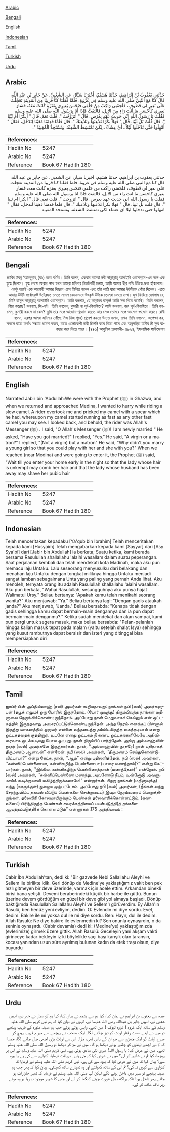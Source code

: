 [Arabic](#arabic)

[Bengali](#bengali)

[English](#english)

[Indonesian](#indonesian)

[Tamil](#tamil)

[Turkish](#turkish)

[Urdu](#urdu)

## Arabic


<div dir="rtl" lang="ar" style={{fontSize:'larger',backgroundColor:'#f8f9fa',padding:20}}>
حَدَّثَنِي يَعْقُوبُ بْنُ إِبْرَاهِيمَ، حَدَّثَنَا هُشَيْمٌ، أَخْبَرَنَا سَيَّارٌ، عَنِ الشَّعْبِيِّ، عَنْ جَابِرِ بْنِ عَبْدِ اللَّهِ، قَالَ كُنَّا مَعَ النَّبِيِّ صلى الله عليه وسلم فِي غَزْوَةٍ، فَلَمَّا قَفَلْنَا كُنَّا قَرِيبًا مِنَ الْمَدِينَةِ تَعَجَّلْتُ عَلَى بَعِيرٍ لِي قَطُوفٍ، فَلَحِقَنِي رَاكِبٌ مِنْ خَلْفِي فَنَخَسَ بَعِيرِي بِعَنَزَةٍ كَانَتْ مَعَهُ، فَسَارَ بَعِيرِي كَأَحْسَنِ مَا أَنْتَ رَاءٍ مِنَ الإِبِلِ، فَالْتَفَتُّ فَإِذَا أَنَا بِرَسُولِ اللَّهِ صلى الله عليه وسلم فَقُلْتُ يَا رَسُولَ اللَّهِ إِنِّي حَدِيثُ عَهْدٍ بِعُرْسٍ‏.‏ قَالَ ‏"‏ أَتَزَوَّجْتَ ‏"‏‏.‏ قُلْتُ نَعَمْ‏.‏ قَالَ ‏"‏ أَبِكْرًا أَمْ ثَيِّبًا ‏"‏‏.‏ قَالَ قُلْتُ بَلْ ثَيِّبًا‏.‏ قَالَ ‏"‏ فَهَلاَّ بِكْرًا تُلاَعِبُهَا وَتُلاَعِبُكَ ‏"‏‏.‏ قَالَ فَلَمَّا قَدِمْنَا ذَهَبْنَا لِنَدْخُلَ، فَقَالَ ‏"‏ أَمْهِلُوا حَتَّى تَدْخُلُوا لَيْلاً ـ أَىْ عِشَاءً ـ لِكَىْ تَمْتَشِطَ الشَّعِثَةُ، وَتَسْتَحِدَّ الْمُغِيبَةُ ‏"‏‏.‏
</div>
<div style={{backgroundColor:'#f8f9fa',padding:20, marginBottom: 10}}><table> <thead> <tr> <th>References:</th> <th></th> </tr> </thead> <tbody><tr><td>Hadith No</td><td>5247</td></tr><tr><td>Arabic No</td><td>5247</td></tr><tr><td>Reference</td><td>Book 67 Hadith 180</td></tr></tbody></table></div>


<div dir="rtl" lang="ar" style={{fontSize:'larger',backgroundColor:'#f8f9fa',padding:20}}>
حدثني يعقوب بن ابراهيم، حدثنا هشيم، اخبرنا سيار، عن الشعبي، عن جابر بن عبد الله، قال كنا مع النبي صلى الله عليه وسلم في غزوة، فلما قفلنا كنا قريبا من المدينة تعجلت على بعير لي قطوف، فلحقني راكب من خلفي فنخس بعيري بعنزة كانت معه، فسار بعيري كاحسن ما انت راء من الابل، فالتفت فاذا انا برسول الله صلى الله عليه وسلم فقلت يا رسول الله اني حديث عهد بعرس. قال " اتزوجت ". قلت نعم. قال " ابكرا ام ثيبا ". قال قلت بل ثيبا. قال " فهلا بكرا تلاعبها وتلاعبك ". قال فلما قدمنا ذهبنا لندخل، فقال " امهلوا حتى تدخلوا ليلا اى عشاء لكى تمتشط الشعثة، وتستحد المغيبة
</div>
<div style={{backgroundColor:'#f8f9fa',padding:20, marginBottom: 10}}><table> <thead> <tr> <th>References:</th> <th></th> </tr> </thead> <tbody><tr><td>Hadith No</td><td>5247</td></tr><tr><td>Arabic No</td><td>5247</td></tr><tr><td>Reference</td><td>Book 67 Hadith 180</td></tr></tbody></table></div>

## Bengali


<div dir="rtl" lang="bn" style={{fontSize:'larger',backgroundColor:'#f8f9fa',padding:20}}>
জাবির ইবনু ‘আবদুল্লাহ্ (রাঃ) হতে বর্ণিত। তিনি বলেন, একবার আমরা নবী সাল্লাল্লাহু আলাইহি ওয়াসাল্লাম-এর সঙ্গে এক যুদ্ধে ছিলাম। যুদ্ধ শেষে ফেরার পথে যখন আমরা মদিনার নিকটবর্তী হলাম, আমি আমার ধীর গতি উটকে দ্রুত হাঁকালাম। একটু পরেই এক আরোহী আমার পিছনে এসে মিলিত হলেন এবং তাঁর লাঠি দ্বারা আমার উটটিকে খোঁচা দিলেন। এতে আমার উটটি সর্বোৎকৃষ্ট উটেরমত চলতে লাগল যেমনভাবে উৎকৃষ্ট উটকে তোমরা চলতে দেখ। মুখ ফিরিয়ে দেখলাম যে, তিনি রাসূল সাল্লাল্লাহু আলাইহি ওয়াসাল্লাম। আমি বললাম, হে আল্লাহর রাসূল! আমি সদ্য বিয়ে করেছি। তিনি বললেন, বিয়ে করেছ? বললাম, জি-হ্যাঁ। তিনি বললেন, কুমারী না পূর্ব-বিবাহিতা? আমি বললাম, বরং পূর্ব-বিবাহিতা। তিনি বললেন, কুমারী করলে না কেন? তুমি তার সঙ্গে আমোদ-প্রমোদ করতে আর সেও তোমার সঙ্গে আমোদ-প্রমোদ করত। রাবী বলেন, এরপর আমরা মদিনায় পৌঁছে নিজ নিজ গৃহে) প্রবেশ করতে উদ্যত হলাম, তখন তিনি বললেন, অপেক্ষা কর, সকলে রাতে অর্থাৎ সন্ধ্যায় প্রবেশ করবে, যাতে এলোকেশী নারী চিরুনি করে নিতে পারে এবং অনুপস্থিত স্বামীর স্ত্রী ক্ষুর ব্যবহার করে নিতে পারে। [৪৪৩] আধুনিক প্রকাশনী- ৪৮৬৪, ইসলামিক ফাউন্ডেশন
</div>
<div style={{backgroundColor:'#f8f9fa',padding:20, marginBottom: 10}}><table> <thead> <tr> <th>References:</th> <th></th> </tr> </thead> <tbody><tr><td>Hadith No</td><td>5247</td></tr><tr><td>Arabic No</td><td>5247</td></tr><tr><td>Reference</td><td>Book 67 Hadith 180</td></tr></tbody></table></div>

## English


<div dir="ltr" lang="en" style={{fontSize:'larger',backgroundColor:'#f8f9fa',padding:20}}>
Narrated Jabir bin 'Abdullah:We were with the Prophet (ﷺ) in Ghazwa, and when we returned and approached Medina, I wanted to hurry while riding a slow camel. A rider overtook me and pricked my camel with a spear which he had, whereupon my camel started running as fast as any other fast camel you may see. I looked back, and behold, the rider was Allah's Messenger (ﷺ) . I said, "O Allah's Messenger (ﷺ)! I am newly married " He asked, "Have you got married?" I replied, "Yes." He said, "A virgin or a matron?" I replied, "(Not a virgin) but a matron" He said, "Why didn't you marry a young girl so that you could play with her and she with you?" When we reached (near Medina) and were going to enter it, the Prophet (ﷺ) said, "Wait till you enter your home early in the night so that the lady whose hair is unkempt may comb her hair and that the lady whose husband has been away may shave her pubic hair
</div>
<div style={{backgroundColor:'#f8f9fa',padding:20, marginBottom: 10}}><table> <thead> <tr> <th>References:</th> <th></th> </tr> </thead> <tbody><tr><td>Hadith No</td><td>5247</td></tr><tr><td>Arabic No</td><td>5247</td></tr><tr><td>Reference</td><td>Book 67 Hadith 180</td></tr></tbody></table></div>

## Indonesian


<div dir="ltr" lang="id" style={{fontSize:'larger',backgroundColor:'#f8f9fa',padding:20}}>
Telah menceritakan kepadaku [Ya'qub bin Ibrahim] Telah menceritakan kepada kami [Husyaim] Telah mengabarkan kepada kami [Sayyar] dari [Asy Sya'bi] dari [Jabir bin Abdullah] ia berkata; Suatu ketika, kami berada bersama Rasulullah shallallahu 'alaihi wasallam dalam suatu peperangan. Saat perjalanan kembali dan telah mendekati kota Madinah, maka aku pun memacu laju Untaku. Lalu seseorang menyusulku dari belakang dan menahan laju Untaku dengan tongkat miliknya hingga Untaku menjadi sangat lamban sebagaimana Unta yang paling yang pernah Anda lihat. Aku menoleh, ternyata orang itu adalah Rasulullah shallallahu 'alaihi wasallam. Aku pun berkata, "Wahai Rasulullah, sesungguhnya aku punya hajat Walimatul Ursy." Beliau bertanya: "Apakah kamu telah menikahi seorang wanita?" Aku menjawab: "Ya." Beliau bertanya lagi: "Dengan gadis ataukah janda?" Aku menjawab, "Janda." Beliau bersabda: "Kenapa tidak dengan gadis sehingga kamu dapat bermain-main dengannya dan ia pun dapat bermain-main denganmu?." Ketika sudah mendekat dan akan sampai, kami pun pergi untuk segera masuk, maka beliau bersabda: "Pelan-pelanlah hingga kalian masuk tepat pada malam (yaitu setelah shalat Isya) sehingga yang kusut rambutnya dapat bersisir dan isteri yang ditinggal bisa mempersiapkan diri
</div>
<div style={{backgroundColor:'#f8f9fa',padding:20, marginBottom: 10}}><table> <thead> <tr> <th>References:</th> <th></th> </tr> </thead> <tbody><tr><td>Hadith No</td><td>5247</td></tr><tr><td>Arabic No</td><td>5247</td></tr><tr><td>Reference</td><td>Book 67 Hadith 180</td></tr></tbody></table></div>

## Tamil


<div dir="ltr" lang="ta" style={{fontSize:'larger',backgroundColor:'#f8f9fa',padding:20}}>
ஜாபிர் பின் அப்தில்லாஹ் (ரலி) அவர்கள் கூறியதாவது: நாங்கள் நபி (ஸல்) அவர்களுடன் (தபூக் எனும்) ஒரு போரில் இருந்தோம். (போர் முடிந்து) திரும்பிவந்த நாங்கள் மதீனாவை நெருங்கிக்கொண்டிருந்தோம். அப்போது நான் மெதுவாகச் செல்லும் என் ஒட்டகத்தில் இருந்தவாறு அவசரப்பட்டுக்கொண்டிருந்தேன். அந்த நேரம் எனக்குப் பின்னால் இருந்து வாகனத்தில் ஒருவர் என்னை வந்தடைந்து தம்மிடமிருந்த கைத்தடியால் எனது ஒட்டகத்தைக் குத்தினார். உடனே எனது ஒட்டகம் நீ கண்ட ஒட்டகங்களிலேயே அதிவிரைவாக ஓடக்கூடியது போல ஓடியது. நான் திரும்பிப் பார்த்தேன். அங்கு அல்லாஹ்வின் தூதர் (ஸல்) அவர்களே இருந்தார்கள். நான், ‘‘அல்லாஹ்வின் தூதரே! நான் புதிதாகத் திருமணம் ஆனவன்” என்றேன். நபி (ஸல்) அவர்கள், ‘‘திருமணம் செய்துகொண்டுவிட்டாயா?” என்று கேட்க, நான், ‘‘ஆம்” என்று பதிலளித்தேன். நபி (ஸல்) அவர்கள், ‘‘கன்னிப்பெண்ணையா, கன்னிகழிந்த பெண்ணையா (யாரை மணந்தாய்)?” என்று கேட்டார்கள். நான், ‘‘இல்லை. கன்னிகழிந்த பெண்ணைத்தான் (மணந்தேன்)” என்றேன். நபி (ஸல்) அவர்கள், ‘‘கன்னிப்பெண்ணை மணந்து, அவளோடு நீயும், உன்னோடு அவளுமாய்க் கூடிக்குலாவி மகிழ்ந்திருக்கலாமே!” என்றார்கள். பிறகு நாங்கள் (மதீனாவுக்கு) வந்து (ஊருக்குள்) நுழைய முற்பட்டோம். அப்போது நபி (ஸல்) அவர்கள், (நீங்கள் வந்து சேர்ந்துவிட்ட தகவல் வீட்டுப் பெண்களை சென்றடைய) இஷா நேரம்வரைப் பொறுத்திருங்கள். தலைவிரி கோலமாயிருக்கும் பெண்கள் தலைவாரிக்கொள்ளட்டும். (கணவனைப்) பிரிந்திருந்த பெண்கள் சவரக்கத்தியைப் பயன்படுத்தி(த் தங்களை ஆயத்தப்படுத்தி)க் கொள்ளட்டும்” என்றார்கள்.175 அத்தியாயம் :
</div>
<div style={{backgroundColor:'#f8f9fa',padding:20, marginBottom: 10}}><table> <thead> <tr> <th>References:</th> <th></th> </tr> </thead> <tbody><tr><td>Hadith No</td><td>5247</td></tr><tr><td>Arabic No</td><td>5247</td></tr><tr><td>Reference</td><td>Book 67 Hadith 180</td></tr></tbody></table></div>

## Turkish


<div dir="ltr" lang="tr" style={{fontSize:'larger',backgroundColor:'#f8f9fa',padding:20}}>
Cabir İbn Abdullah'tan, dedi ki: "Bir gazvede Nebi Sallallahu Aleyhi ve Sellem ile birlikte idik. Geri dönüp de Medine'ye yaklaştığımız vakit ben pek hızlı gitmeyen bir deve üzerinde, varmak için acele ettim. Arkamdan binekli birisi bana yetişti. Devemi beraberindeki küçük bir harbe ile güttü. Bunun üzerine devem gördüğüm en güzel bir deve gibi yol almaya başladı. Dönüp baktığımda Rasulullah Sallallahu Aleyhi ve Sellem'ı görüverdim. Ey Allah'ın Rasulü, ben henüz yeni evliyim, dedim. O: Evlendin mi diye sordu. Evet, dedim. Bakire ile mi yoksa dul ile mi diye sordu. Ben: Hayır, dul ile dedim. Allah Rasulü: Ne diye bakire ile evlenmedin ki? Sen onunla oynaşırdın, o da seninle oynaşırdı. (Cabir devamla) dedi ki: (Medine'ye) yaklaştığımızda (evlerimize) girmek üzere gittik. Allah Rasulü: Geceleyin yani akşam vakti girinceye kadar bekleyin iz ki böylelikle saçı başı karışık olan taransın, kocası yanından uzun süre ayrılmış bulunan kadın da etek traşı olsun, diye buyurdu
</div>
<div style={{backgroundColor:'#f8f9fa',padding:20, marginBottom: 10}}><table> <thead> <tr> <th>References:</th> <th></th> </tr> </thead> <tbody><tr><td>Hadith No</td><td>5247</td></tr><tr><td>Arabic No</td><td>5247</td></tr><tr><td>Reference</td><td>Book 67 Hadith 180</td></tr></tbody></table></div>

## Urdu


<div dir="rtl" lang="ur" style={{fontSize:'larger',backgroundColor:'#f8f9fa',padding:20}}>
مجھ سے یعقوب بن ابراہیم نے بیان کیا، کہا ہم سے ہشیم نے بیان کیا، کہا ہم کو سیار نے خبر دی، انہیں شعبی نے، انہیں جابر بن عبداللہ رضی اللہ عنہما نے، انہوں نے بیان کیا کہ ہم نبی کریم صلی اللہ علیہ وسلم کے ساتھ ایک غزوہ ( غزوہ تبوک ) میں تھے۔ واپس ہوتے ہوئے جب ہم مدینہ منورہ کے قریب پہنچے تو میں نے اپنے سست رفتار اونٹ کو تیز چلانے لگا۔ ایک صاحب نے پیچھے سے میرے قریب پہنچ کر میرے اونٹ کو ایک چھڑی سے جو ان کے پاس تھی، مارا۔ اس سے اونٹ بڑی اچھی چال چلنے لگا، جیسا کہ تم نے اچھے اونٹوں کو چلتے ہوئے دیکھا ہو گا۔ میں نے مڑ کر دیکھا تو رسول اللہ صلی اللہ علیہ وسلم تھے۔ میں نے عرض کیا: یا رسول اللہ! میری نئی شادی ہوئی ہے۔ نبی کریم صلی اللہ علیہ وسلم نے اس پر پوچھا، کیا تم نے شادی کر لی؟ میں نے عرض کیا کہ جی ہاں۔ دریافت فرمایا، کنواری سے کی ہے یا بیوہ سے؟ بیان کیا کہ میں نے عرض کیا کہ بیوہ سے کی ہے۔ نبی کریم صلی اللہ علیہ وسلم نے فرمایا کہ کنواری سے کیوں نہ کی؟ تم اس کے ساتھ کھیلتے اور وہ تمہارے ساتھ کھیلتی۔ بیان کیا کہ پھر جب ہم مدینہ پہنچے تو شہر میں داخل ہونے لگے لیکن آپ صلی اللہ علیہ وسلم نے فرمایا کہ ٹھہر جاؤ رات ہو جائے پھر داخل ہونا تاکہ پراگندہ بال عورت چوٹی کنگھا کر لے اور جس کا شوہر موجود نہ رہا ہو وہ موئے زیر ناف صاف کر لے۔
</div>
<div style={{backgroundColor:'#f8f9fa',padding:20, marginBottom: 10}}><table> <thead> <tr> <th>References:</th> <th></th> </tr> </thead> <tbody><tr><td>Hadith No</td><td>5247</td></tr><tr><td>Arabic No</td><td>5247</td></tr><tr><td>Reference</td><td>Book 67 Hadith 180</td></tr></tbody></table></div>